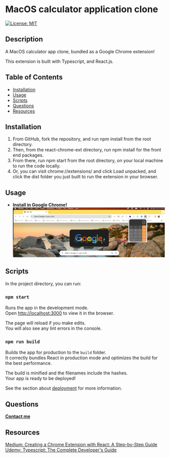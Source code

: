 # MacOS calculator application clone
[![License: MIT](https://img.shields.io/badge/License-MIT-yellow.svg)](https://opensource.org/licenses/MIT)

## Description
A MacOS calculator app clone, bundled as a Google Chrome extension!

This extension is built with Typescript, and React.js.

## Table of Contents
* [Installation](#installation)
* [Usage](#usage)
* [Scripts](#scripts)
* [Questions](#questions)
* [Resources](#resources)


## Installation
1. From GitHub, fork the repository, and run npm install from the root directory. 
2. Then, from the react-chrome-ext directory, run npm install for the front end packages. 
3. From there, run npm start from the root directory, on your local machine to run the code locally.
4. Or, you can visit chrome://extensions/ and click Load unpacked, and click the dist folder you just built to run the extension in your browser.

## Usage
* **Install in Google Chrome!**  
![Google Chrome Extension](react-chrome-ext/src/components/images/chrome-extension.png)

## Scripts
In the project directory, you can run:

### `npm start`

Runs the app in the development mode.\
Open [http://localhost:3000](http://localhost:3000) to view it in the browser.

The page will reload if you make edits.\
You will also see any lint errors in the console.

### `npm run build`

Builds the app for production to the `build` folder.\
It correctly bundles React in production mode and optimizes the build for the best performance.

The build is minified and the filenames include the hashes.\
Your app is ready to be deployed!

See the section about [deployment](https://facebook.github.io/create-react-app/docs/deployment) for more information.

## Questions
**[Contact me](https://sleepy-reaches-69699.herokuapp.com/)**

## Resources
[Medium: Creating a Chrome Extension with React: A Step-by-Step Guide](https://medium.com/@tharshita13/creating-a-chrome-extension-with-react-a-step-by-step-guide-47fe9bab24a1)
[Udemy: Typescript: The Complete Developer's Guide](https://www.udemy.com/course/typescript-the-complete-developers-guide/learn/lecture/14504488#overview)
